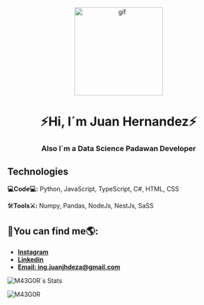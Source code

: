 <div id="header" align="center">
    <img src="https://github.com/M43G0R/M43G0R/assets/146624249/53dcadb7-4740-47dc-b018-154c3f761977" alt="gif" width="200">
    <h1 align="center">⚡Hi, I´m Juan Hernandez⚡</h1>
    <h3>Also I´m a Data Science Padawan Developer</h3>
</div>

<div id="technologies" class="technologies">
    <h2>Technologies</h2>
    <p><b>💻Code💻:</b> Python, JavaScript, TypeScript, C#, HTML, CSS</p>
    <P>🛠️<b>Tools⚔️:</b> Numpy, Pandas, NodeJs, NestJs, SaSS</P>
</div>
<div id="findme">
    <h2>🧐You can find me🌎:</h2>
    <ul>
        <li><b><a href="https://www.instagram.com/ju4n_hd3z_/">Instagram</a></b></li>
        <li><b><a href="https://www.linkedin.com/in/juan-josé-hernández-acosta-64701a1b4/">Linkedin</a></b></li>
        <li><b><a href="#">Email: ing.juanjhdeza@gmail.com</a></b></li>
    </ul>
</div>

![M43G0R´s Stats](https://github-readme-stats.vercel.app/api?username=M43G0R&show_icons=true&bg_color=00000000&text_color=4cd7ff)
<p align="left"> <img src="https://komarev.com/ghpvc/?username=M43G0R&label=Profile%20views&color=4cd7ff&style=flat" alt="M43G0R" /> </p>

